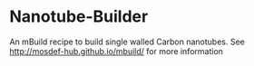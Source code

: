 # Nanotube-Builder
An mBuild recipe to build single walled Carbon nanotubes.  See
http://mosdef-hub.github.io/mbuild/ for more information
